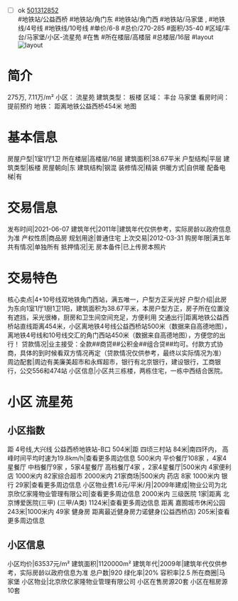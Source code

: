 - [ ] ok [501312852](https://bj.5i5j.com/ershoufang/501312852.html)  
 #地铁站/公益西桥 #地铁站/角门东 #地铁站/角门西 #地铁站/马家堡 ,  #地铁线/4号线 #地铁线/10号线
#单价/6-8 #总价/270-285 #面积/35-40   #区域/丰台/马家堡/小区-流星苑 #在售 #所在楼层/高楼层 #总楼层/16层 #layout 
![layout](http://image2a.5i5j.com/bdir/layout/a7dd57d901fe4c18a114cc1cb8ffc8c7.JPG_P5.jpg) 
# 简介 
 275万,  7.11万/m² 
小区： 流星苑
建筑类型： 板楼
区域： 丰台 马家堡
看房时间： 提前预约
地铁： 距离地铁公益西桥454米 地图
# 基本信息 
 房屋户型|1室1厅1卫
所在楼层|高楼层/16层
建筑面积|38.67平米
户型结构|平层
建筑类型|板楼
房屋朝向|东
建筑结构|钢混
装修情况|精装
供暖方式|自供暖
配备电梯|有
# 交易信息 
 发布时间|2021-06-07
建筑年代|2011年|建筑年代仅供参考，实际房龄以政府信息为准
产权性质|商品房
规划用途|普通住宅
上次交易|2012-03-31
购房年限|满五年
共有情况|单独所有
抵押情况|无
房本备件|已上传房本照片
# 交易特色 
 核心卖点|4+10号线双地铁角门西站，满五唯一，户型方正采光好
户型介绍|此房为东向1室1厅1厨1卫1阳，建筑面积为38.67平米，本房户型方正，房子所在位置没有遮挡，采光很棒，厨房和卫生间空间充足，方便利用
交通出行|距离地铁公益西桥站直线距离454米，小区离地铁4号线公益西桥站500米（数据来自高德地图），离地铁4号线和10号线交汇的角门西站450米（数据来自高德地图），方便您的出行！
贷款情况|业主接受：全款##商贷##公积金##组合贷##均可。付款方式协商，具体的到时候看双方情况再定（贷款情况仅供参考，最终以实际情况为准）
周边配套|周边有美廉美超市和永辉超市，银行有北京银行，建设银行，工商银行，公交556和474站
小区信息|小区共三栋楼，两栋住宅，一栋中西结合医院。
# 小区 流星苑
## 小区指数 
 距 4号线,大兴线 公益西桥地铁站-B口 504米|距 四顷三村站 84米|南四环内， 高峰时间平均时速为19.8km/h|查看更多周边信息
500米内 平价餐厅108家 ，4家4星餐厅
中档餐厅9家 ，5家4星餐厅
高档餐厅4家 ，2家4星餐厅|500米内 4家便利店
1000米内 82家综合超市
2000米内 21家商场|500米内 药店 8家
1000米内 银行 29家|查看更多周边信息
小区物业费1.6元/平米/月|2009年建成|物业公司为北京欣亿家隆物业管理有限公司|查看更多周边信息
2000米内 三级医院 1家|距离 北京博爱医院(三甲) (三甲/A类) 1124米|查看更多周边信息
距离 嘉囿城市休闲公园 243米|1000米内 49家 健身房
距离最近健身房力诺健身(公益西桥店) 205米|查看更多周边信息
## 小区信息 
 小区均价|63537元/m²
建筑面积|1120000m²
建筑年代|2009年|建筑年代仅供参考，实际房龄以政府信息为准
总户数|920
绿化率|20%
容积率|2.5
所在商圈|马家堡
小区物业|北京欣亿家隆物业管理有限公司
小区在售房源20套
小区在租房源10套
